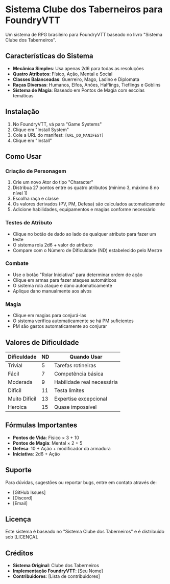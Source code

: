 # Sistema Clube dos Taberneiros para FoundryVTT

Um sistema de RPG brasileiro para FoundryVTT baseado no livro "Sistema Clube dos Taberneiros".

## Características do Sistema

- **Mecânica Simples**: Usa apenas 2d6 para todas as resoluções
- **Quatro Atributos**: Físico, Ação, Mental e Social
- **Classes Balanceadas**: Guerreiro, Mago, Ladino e Diplomata
- **Raças Diversas**: Humanos, Elfos, Anões, Halflings, Tieflings e Goblins
- **Sistema de Magia**: Baseado em Pontos de Magia com escolas temáticas

## Instalação

1. No FoundryVTT, vá para "Game Systems"
2. Clique em "Install System"
3. Cole a URL do manifest: `[URL_DO_MANIFEST]`
4. Clique em "Install"

## Como Usar

### Criação de Personagem

1. Crie um novo Ator do tipo "Character"
2. Distribua 27 pontos entre os quatro atributos (mínimo 3, máximo 8 no nível 1)
3. Escolha raça e classe
4. Os valores derivados (PV, PM, Defesa) são calculados automaticamente
5. Adicione habilidades, equipamentos e magias conforme necessário

### Testes de Atributo

- Clique no botão de dado ao lado de qualquer atributo para fazer um teste
- O sistema rola 2d6 + valor do atributo
- Compare com o Número de Dificuldade (ND) estabelecido pelo Mestre

### Combate

- Use o botão "Rolar Iniciativa" para determinar ordem de ação
- Clique em armas para fazer ataques automáticos
- O sistema rola ataque e dano automaticamente
- Aplique dano manualmente aos alvos

### Magia

- Clique em magias para conjurá-las
- O sistema verifica automaticamente se há PM suficientes
- PM são gastos automaticamente ao conjurar

## Valores de Dificuldade

| Dificuldade | ND | Quando Usar |
|-------------|----|-----------| 
| Trivial | 5 | Tarefas rotineiras |
| Fácil | 7 | Competência básica |
| Moderada | 9 | Habilidade real necessária |
| Difícil | 11 | Testa limites |
| Muito Difícil | 13 | Expertise excepcional |
| Heroica | 15 | Quase impossível |

## Fórmulas Importantes

- **Pontos de Vida**: Físico × 3 + 10
- **Pontos de Magia**: Mental × 2 + 5  
- **Defesa**: 10 + Ação + modificador da armadura
- **Iniciativa**: 2d6 + Ação

## Suporte

Para dúvidas, sugestões ou reportar bugs, entre em contato através de:
- [GitHub Issues]
- [Discord]
- [Email]

## Licença

Este sistema é baseado no "Sistema Clube dos Taberneiros" e é distribuído sob [LICENÇA].

## Créditos

- **Sistema Original**: Clube dos Taberneiros
- **Implementação FoundryVTT**: [Seu Nome]
- **Contribuidores**: [Lista de contribuidores]